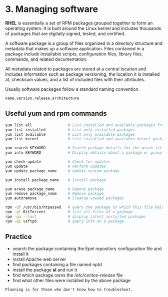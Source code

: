 # 3. Managing software
**RHEL** is essentially a set of RPM packages grouped together to form an operating system. It is built around the Linux kernel and includes thousands of packages that are digitally signed, tested, and certified.

A software package is a group of files organized in a directory structure and metadata that makes up a software application. Files contained in a package include installable scripts, configuration files, library files, commands, and related documentation.

All metadata related to packages are stored at a central location and includes information such as package versioning, the location it is installed at, checksum values, and a list of included files with their attributes.

Usually software packages follow a standard naming convention.

```plaintext
name.version.release.architecture
```

## Useful yum and rpm commands
```bash
yum list all                # List installed and available packages from repositories
yum list installed          # List only installed packages
yum list available          # List only available packages
yum list kernel             # List installed and available kernel packages

yum search KEYWORD          # Search package details for the given string
yum info KEYWORD            # Display details about a package or group of packages

yum check-update            # Check for updates
yum update                  # Perform updates
yum update package_name     # Update custom package

yum install package_name    # Install package

yum erase package_name      # Remove package
yum remove package_name     # Remove package
yum autoremove              # Cleanup unused packages

rpm -qf /usr/bin/htpasswd   # query the package to which this file belongs
rpm -ql BitTorrent          # list all files of a package
rpm -qa --last              # display latest installed packages
rpm -qi vsftpd              # query info on a package
```

## Practice
- search the package containing the Epel repository configuration file and install it
- install Apache web server
- find packages containing a file named nptd
- install the package **sl** and run it
- find which package owns the */etc/centos-release* file
- find what other files were installed by the above package


```Planning is for those who don't know how to troubleshoot.```